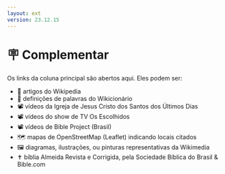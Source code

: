 ```yaml
---
layout: ext
version: 23.12.15
---
```


# 🪧 Complementar

Os links da coluna principal são abertos aqui. Eles podem ser:

- 📰 artigos do Wikipedia
- 📔 definições de palavras do Wikicionário
- 📽️ vídeos da Igreja de Jesus Cristo dos Santos dos Últimos Dias
- 📽️ vídeos do show de TV Os Escolhidos
- 📽️ vídeos de Bible Project (Brasil)
- 🗺️ mapas de OpenStreetMap (Leaflet) indicando locais citados
- 🖼️ diagramas, ilustrações, ou pinturas representativas da Wikimedia
- ✝️ bíblia Almeida Revista e Corrigida, pela Sociedade Bíblica do Brasil & Bible.com
